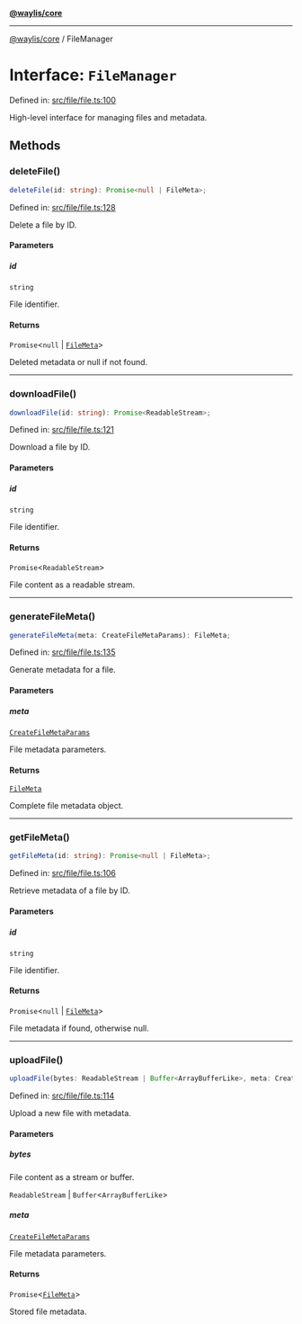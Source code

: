 [**@waylis/core**](../index.md)

***

[@waylis/core](../index.md) / FileManager

# Interface: `FileManager`

Defined in: [src/file/file.ts:100](https://github.com/waylis/core/blob/cf814abeb0d255c46b018529492ef3597811d428/src/file/file.ts#L100)

High-level interface for managing files and metadata.

## Methods

### deleteFile()

```ts
deleteFile(id: string): Promise<null | FileMeta>;
```

Defined in: [src/file/file.ts:128](https://github.com/waylis/core/blob/cf814abeb0d255c46b018529492ef3597811d428/src/file/file.ts#L128)

Delete a file by ID.

#### Parameters

##### id

`string`

File identifier.

#### Returns

`Promise`\<`null` \| [`FileMeta`](FileMeta.md)\>

Deleted metadata or null if not found.

***

### downloadFile()

```ts
downloadFile(id: string): Promise<ReadableStream>;
```

Defined in: [src/file/file.ts:121](https://github.com/waylis/core/blob/cf814abeb0d255c46b018529492ef3597811d428/src/file/file.ts#L121)

Download a file by ID.

#### Parameters

##### id

`string`

File identifier.

#### Returns

`Promise`\<`ReadableStream`\>

File content as a readable stream.

***

### generateFileMeta()

```ts
generateFileMeta(meta: CreateFileMetaParams): FileMeta;
```

Defined in: [src/file/file.ts:135](https://github.com/waylis/core/blob/cf814abeb0d255c46b018529492ef3597811d428/src/file/file.ts#L135)

Generate metadata for a file.

#### Parameters

##### meta

[`CreateFileMetaParams`](../type-aliases/CreateFileMetaParams.md)

File metadata parameters.

#### Returns

[`FileMeta`](FileMeta.md)

Complete file metadata object.

***

### getFileMeta()

```ts
getFileMeta(id: string): Promise<null | FileMeta>;
```

Defined in: [src/file/file.ts:106](https://github.com/waylis/core/blob/cf814abeb0d255c46b018529492ef3597811d428/src/file/file.ts#L106)

Retrieve metadata of a file by ID.

#### Parameters

##### id

`string`

File identifier.

#### Returns

`Promise`\<`null` \| [`FileMeta`](FileMeta.md)\>

File metadata if found, otherwise null.

***

### uploadFile()

```ts
uploadFile(bytes: ReadableStream | Buffer<ArrayBufferLike>, meta: CreateFileMetaParams): Promise<FileMeta>;
```

Defined in: [src/file/file.ts:114](https://github.com/waylis/core/blob/cf814abeb0d255c46b018529492ef3597811d428/src/file/file.ts#L114)

Upload a new file with metadata.

#### Parameters

##### bytes

File content as a stream or buffer.

`ReadableStream` | `Buffer`\<`ArrayBufferLike`\>

##### meta

[`CreateFileMetaParams`](../type-aliases/CreateFileMetaParams.md)

File metadata parameters.

#### Returns

`Promise`\<[`FileMeta`](FileMeta.md)\>

Stored file metadata.
